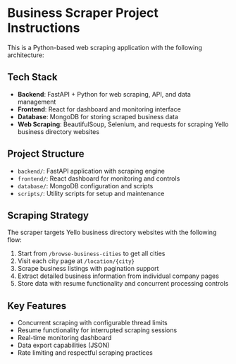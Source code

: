 <!-- Use this file to provide workspace-specific custom instructions to Copilot. For more details, visit https://code.visualstudio.com/docs/copilot/copilot-customization#_use-a-githubcopilotinstructionsmd-file -->

# Business Scraper Project Instructions

This is a Python-based web scraping application with the following architecture:

## Tech Stack
- **Backend**: FastAPI + Python for web scraping, API, and data management
- **Frontend**: React for dashboard and monitoring interface
- **Database**: MongoDB for storing scraped business data
- **Web Scraping**: BeautifulSoup, Selenium, and requests for scraping Yello business directory websites

## Project Structure
- `backend/`: FastAPI application with scraping engine
- `frontend/`: React dashboard for monitoring and controls
- `database/`: MongoDB configuration and scripts
- `scripts/`: Utility scripts for setup and maintenance

## Scraping Strategy
The scraper targets Yello business directory websites with the following flow:
1. Start from `/browse-business-cities` to get all cities
2. Visit each city page at `/location/{city}` 
3. Scrape business listings with pagination support
4. Extract detailed business information from individual company pages
5. Store data with resume functionality and concurrent processing controls

## Key Features
- Concurrent scraping with configurable thread limits
- Resume functionality for interrupted scraping sessions
- Real-time monitoring dashboard
- Data export capabilities (JSON)
- Rate limiting and respectful scraping practices
